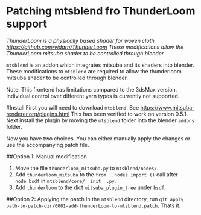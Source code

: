 Patching mtsblend fro ThunderLoom support
===
*ThunderLoom is a physically based shader for woven cloth. https://github.com/vidarn/ThunderLoom*
*These modifications allow the ThunderLoom mitsuba shader to be controlled through blender*

`mtsblend` is an addon which integrates mitsuba and its shaders into blender. 
These modifications to `mtsblend` are required to allow the thunderloom mitsuba shader to be controlled through blender.

Note: This frontend has limitations compared to the 3dsMax version. Individual control over different yarn types is currently not supported.

#Install
First you will need to download `mtsblend`. See https://www.mitsuba-renderer.org/plugins.html This has been verified to work on version 0.5.1.
Next install the plugin by moving the `mtsblend` folder into the blender `addons` folder.

Now you have two choices. You can either manually apply the changes or use the accompanying patch file.

##Option 1: Manual modification
1. Move the file `thunderloom_mitsuba.py` to `mtsblend/nodes/`.
2. Add `thunderloom_mitsuba` to the `from ..nodes import ()` call after `node_bsdf` in `mtsblend/core/__init__.py`.
3. Add `thunderloom` to the dict `mitsuba_plugin_tree` under `bsdf`.

##Option 2: Applying the patch
In the `mtsblend` directory, run `git apply path-to-patch-dir/0001-add-thunderLoom-to-mtsblend.patch`.
Thats it.